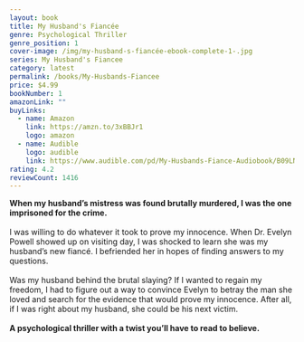 ```yaml
---
layout: book
title: My Husband's Fiancée
genre: Psychological Thriller
genre_position: 1
cover-image: /img/my-husband-s-fiancée-ebook-complete-1-.jpg
series: My Husband's Fiancee
category: latest
permalink: /books/My-Husbands-Fiancee
price: $4.99
bookNumber: 1
amazonLink: ""
buyLinks:
  - name: Amazon
    link: https://amzn.to/3xBBJr1
    logo: amazon
  - name: Audible
    logo: audible
    link: https://www.audible.com/pd/My-Husbands-Fiance-Audiobook/B09LNMK4QG?ref=a_author_We_c19_lProduct_1_1&pf_rd_p=1ae0e65e-ad09-4aa7-aa73-772cefb1b5e1&pf_rd_r=C0AD7MM7MF8FA2B66JFY
rating: 4.2
reviewCount: 1416
---
```

**When my husband’s mistress was found brutally murdered, I was the one imprisoned for the crime.**\
\
I was willing to do whatever it took to prove my innocence. When Dr. Evelyn Powell showed up on visiting day, I was shocked to learn she was my husband’s new fiancé. I befriended her in hopes of finding answers to my questions.\
\
Was my husband behind the brutal slaying? If I wanted to regain my freedom, I had to figure out a way to convince Evelyn to betray the man she loved and search for the evidence that would prove my innocence. After all, if I was right about my husband, she could be his next victim.\
\
**A psychological thriller with a twist you’ll have to read to believe.**
